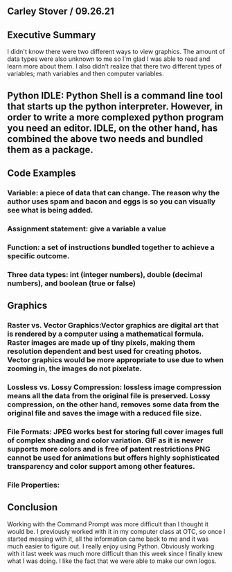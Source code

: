 ## Carley Stover  / 09.26.21

## Executive Summary 
I didn't know there were two different ways to view graphics. The amount of data types were also unknown to me so I'm glad I was able to read and learn more about them. I also didn't realize that there two different types of variables; math variables and then computer variables. 

## Python IDLE: Python Shell is a command line tool that starts up the python interpreter. However, in order to write a more complexed python program you need an editor. IDLE, on the other hand, has combined the above two needs and bundled them as a package. 

## Code Examples
### Variable:  a piece of data that can change. The reason why the author uses spam and bacon and eggs is so you can visually see what is being added. 
### Assignment statement: give a variable a value
### Function: a set of instructions bundled together to achieve a specific outcome.
### Three data types: int (integer numbers), double (decimal numbers), and boolean (true or false)

## Graphics

### Raster vs. Vector Graphics:Vector graphics are digital art that is rendered by a computer using a mathematical formula. Raster images are made up of tiny pixels, making them resolution dependent and best used for creating photos. Vector graphics would be more appropriate to use due to when zooming in, the images do not pixelate.
### Lossless vs. Lossy Compression: lossless image compression means all the data from the original file is preserved. Lossy compression, on the other hand, removes some data from the original file and saves the image with a reduced file size.
### File Formats: JPEG works best for storing full cover images full of complex shading and color variation. GIF as it is newer supports more colors and is free of patent restrictions PNG cannot be used for animations but offers highly sophisticated transparency and color support among other features.
### File Properties: 

## Conclusion

Working with the Command Prompt was more difficult than I thought it would be. I previously worked with it in my computer class at OTC, so once I started messing with it, all the information came back to me and it was much easier to figure out. I really enjoy using Python. Obviously working with it last week was much more difficult than this week since I finally knew what I was doing. I like the fact that we were able to make our own logos. 
